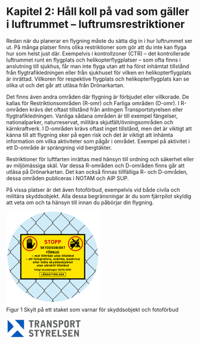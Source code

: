 # Kapitel 2: Håll koll på vad som gäller i luftrummet – luftrumsrestriktioner

Redan när du planerar en flygning måste du sätta dig in i hur luftrummet ser ut. På många platser finns olika restriktioner som gör att du inte kan flyga hur som helst just där. Exempelvis i kontrollzoner (CTR) – det kontrollerade luftrummet runt en flygplats och helikopterflygplatser – som ofta finns i anslutning till sjukhus, får man inte flyga utan att ha först inhämtat tillstånd från flygtrafikledningen eller från sjukhuset för vilken en helikopterflygplats är inrättad. Villkoren för respektive flygplats och helikopterflygplats kan se olika ut och det går att utläsa från Drönarkartan.

Det finns även andra områden där flygning är förbjudet eller villkorade. De kallas för Restriktionsområden (R-omr) och Farliga områden (D-omr). I R-områden krävs det oftast tillstånd från antingen Transportstyrelsen eller flygtrafikledningen. Vanliga sådana områden är till exempel fängelser, nationalparker, naturreservat, militära skjutfält/övningsområden och kärnkraftverk. I D-områden krävs oftast inget tillstånd, men det är viktigt att känna till att flygning sker på egen risk och det är viktigt att inhämta information om vilka aktiviteter som pågår i området. Exempel på aktivitet i ett D-område är sprängning vid bergtäkter.

Restriktioner för luftfarten inrättas med hänsyn till ordning och säkerhet eller av miljömässiga skäl. Var dessa R-områden och D-områden finns går att utläsa på Drönarkartan. Det kan också finnas tillfälliga R- och D-områden, dessa områden publiceras i NOTAM och AIP SUP.

På vissa platser är det även fotoförbud, exempelvis vid både civila och militära skyddsobjekt. Alla dessa begränsningar är du som fjärrpilot skyldig att veta om och ta hänsyn till innan du påbörjar din flygning.

![Figur 1 Skylt på ett staket som varnar för skyddsobjekt och fotoförbud](./A1A3_SE-sv/Figur_001.png)  
Figur 1 Skylt på ett staket som varnar för skyddsobjekt och fotoförbud

![Transport Styrelsen](./images/Logga.png)
